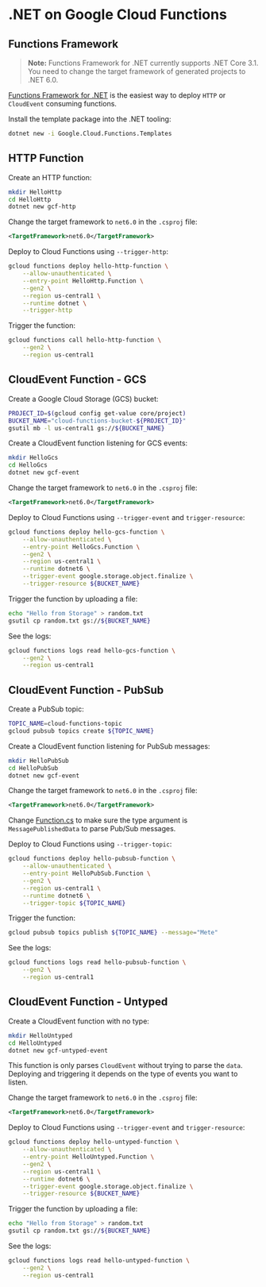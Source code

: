 # .NET on Google Cloud Functions

## Functions Framework

> **Note:** Functions Framework for .NET currently supports .NET Core 3.1. You
> need to change the target framework of generated projects to .NET 6.0.

[Functions Framework for
.NET](https://github.com/GoogleCloudPlatform/functions-framework-dotnet) is the
easiest way to deploy `HTTP` or `CloudEvent` consuming functions.

Install the template package into the .NET tooling:

```sh
dotnet new -i Google.Cloud.Functions.Templates
```

## HTTP Function

Create an HTTP function:

```sh
mkdir HelloHttp
cd HelloHttp
dotnet new gcf-http
```

Change the target framework to `net6.0` in the `.csproj` file:

```xml
<TargetFramework>net6.0</TargetFramework>
```

Deploy to Cloud Functions using `--trigger-http`:

```sh
gcloud functions deploy hello-http-function \
    --allow-unauthenticated \
    --entry-point HelloHttp.Function \
    --gen2 \
    --region us-central1 \
    --runtime dotnet \
    --trigger-http
```

Trigger the function:

```sh
gcloud functions call hello-http-function \
    --gen2 \
    --region us-central1
```

## CloudEvent Function - GCS

Create a Google Cloud Storage (GCS) bucket:

```sh
PROJECT_ID=$(gcloud config get-value core/project)
BUCKET_NAME="cloud-functions-bucket-${PROJECT_ID}"
gsutil mb -l us-central1 gs://${BUCKET_NAME}
```

Create a CloudEvent function listening for GCS events:

```sh
mkdir HelloGcs
cd HelloGcs
dotnet new gcf-event
```

Change the target framework to `net6.0` in the `.csproj` file:

```xml
<TargetFramework>net6.0</TargetFramework>
```

Deploy to Cloud Functions using `--trigger-event` and `trigger-resource`:

```sh
gcloud functions deploy hello-gcs-function \
    --allow-unauthenticated \
    --entry-point HelloGcs.Function \
    --gen2 \
    --region us-central1 \
    --runtime dotnet6 \
    --trigger-event google.storage.object.finalize \
    --trigger-resource ${BUCKET_NAME}
```

Trigger the function by uploading a file:

```sh
echo "Hello from Storage" > random.txt
gsutil cp random.txt gs://${BUCKET_NAME}
```

See the logs:

```sh
gcloud functions logs read hello-gcs-function \
    --gen2 \
    --region us-central1
```

## CloudEvent Function - PubSub

Create a PubSub topic:

```sh
TOPIC_NAME=cloud-functions-topic
gcloud pubsub topics create ${TOPIC_NAME}
```

Create a CloudEvent function listening for PubSub messages:

```sh
mkdir HelloPubSub
cd HelloPubSub
dotnet new gcf-event
```

Change the target framework to `net6.0` in the `.csproj` file:

```xml
<TargetFramework>net6.0</TargetFramework>
```

Change [Function.cs](HelloPubSub/Function.cs) to make sure the
type argument is `MessagePublishedData` to parse Pub/Sub messages.

Deploy to Cloud Functions using `--trigger-topic`:

```sh
gcloud functions deploy hello-pubsub-function \
    --allow-unauthenticated \
    --entry-point HelloPubSub.Function \
    --gen2 \
    --region us-central1 \
    --runtime dotnet6 \
    --trigger-topic ${TOPIC_NAME}
```

Trigger the function:

```sh
gcloud pubsub topics publish ${TOPIC_NAME} --message="Mete"
```

See the logs:

```sh
gcloud functions logs read hello-pubsub-function \
    --gen2 \
    --region us-central1
```

## CloudEvent Function - Untyped

Create a CloudEvent function with no type:

```sh
mkdir HelloUntyped
cd HelloUntyped
dotnet new gcf-untyped-event
```

This function is only parses `CloudEvent` without trying to parse the `data`.
Deploying and triggering it depends on the type of events you want to listen.

Change the target framework to `net6.0` in the `.csproj` file:

```xml
<TargetFramework>net6.0</TargetFramework>
```

Deploy to Cloud Functions using `--trigger-event` and `trigger-resource`:

```sh
gcloud functions deploy hello-untyped-function \
    --allow-unauthenticated \
    --entry-point HelloUntyped.Function \
    --gen2 \
    --region us-central1 \
    --runtime dotnet6 \
    --trigger-event google.storage.object.finalize \
    --trigger-resource ${BUCKET_NAME}
```

Trigger the function by uploading a file:

```sh
echo "Hello from Storage" > random.txt
gsutil cp random.txt gs://${BUCKET_NAME}
```

See the logs:

```sh
gcloud functions logs read hello-untyped-function \
    --gen2 \
    --region us-central1
```
